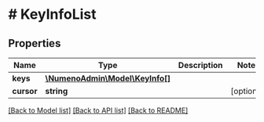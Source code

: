 # # KeyInfoList

## Properties

| Name       | Type                                           | Description | Notes      |
| ---------- | ---------------------------------------------- | ----------- | ---------- |
| **keys**   | [**\NumenoAdmin\Model\KeyInfo[]**](KeyInfo.md) |             |
| **cursor** | **string**                                     |             | [optional] |

[[Back to Model list]](../../README.md#models) [[Back to API list]](../../README.md#endpoints) [[Back to README]](../../README.md)
